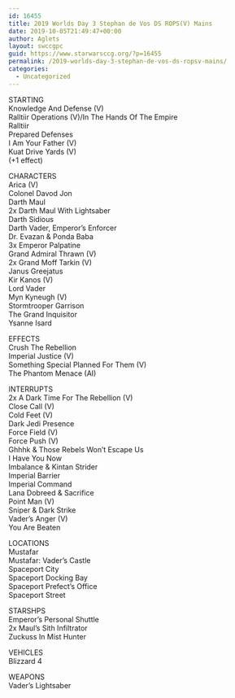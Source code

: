 ```yaml
---
id: 16455
title: 2019 Worlds Day 3 Stephan de Vos DS ROPS(V) Mains
date: 2019-10-05T21:49:47+00:00
author: Aglets
layout: swccgpc
guid: https://www.starwarsccg.org/?p=16455
permalink: /2019-worlds-day-3-stephan-de-vos-ds-ropsv-mains/
categories:
  - Uncategorized
---
```

STARTING  
Knowledge And Defense (V)  
Ralltiir Operations (V)/In The Hands Of The Empire  
Ralltiir  
Prepared Defenses  
I Am Your Father (V)  
Kuat Drive Yards (V)  
(+1 effect)

CHARACTERS  
Arica (V)  
Colonel Davod Jon  
Darth Maul  
2x Darth Maul With Lightsaber  
Darth Sidious  
Darth Vader, Emperor&#8217;s Enforcer  
Dr. Evazan & Ponda Baba  
3x Emperor Palpatine  
Grand Admiral Thrawn (V)  
2x Grand Moff Tarkin (V)  
Janus Greejatus  
Kir Kanos (V)  
Lord Vader  
Myn Kyneugh (V)  
Stormtrooper Garrison  
The Grand Inquisitor  
Ysanne Isard

EFFECTS  
Crush The Rebellion  
Imperial Justice (V)  
Something Special Planned For Them (V)  
The Phantom Menace (AI)

INTERRUPTS  
2x A Dark Time For The Rebellion (V)  
Close Call (V)  
Cold Feet (V)  
Dark Jedi Presence  
Force Field (V)  
Force Push (V)  
Ghhhk & Those Rebels Won&#8217;t Escape Us  
I Have You Now  
Imbalance & Kintan Strider  
Imperial Barrier  
Imperial Command  
Lana Dobreed & Sacrifice  
Point Man (V)  
Sniper & Dark Strike  
Vader&#8217;s Anger (V)  
You Are Beaten

LOCATIONS  
Mustafar  
Mustafar: Vader&#8217;s Castle  
Spaceport City  
Spaceport Docking Bay  
Spaceport Prefect&#8217;s Office  
Spaceport Street

STARSHPS  
Emperor&#8217;s Personal Shuttle  
2x Maul&#8217;s Sith Infiltrator  
Zuckuss In Mist Hunter

VEHICLES  
Blizzard 4

WEAPONS  
Vader&#8217;s Lightsaber